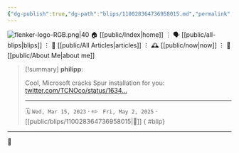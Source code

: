 ```yaml
---
{"dg-publish":true,"dg-path":"blips/110028364736958015.md","permalink":"/blips/110028364736958015/","title":"philipp on mastodon @ 2023-03-15"}
---
```



<div class="transclusion internal-embed is-loaded"><div class="markdown-embed">




![flenker-logo-RGB.png|40](/img/user/attachments/flenker-logo-RGB.png)
🏠 [[public/Index\|home]]  ⋮ 🗣️ [[public/all-blips\|blips]] ⋮  📝 [[public/All Articles\|articles]]  ⋮ 🕰️ [[public/now\|now]] ⋮ 🪪 [[public/About Me\|about me]]


</div></div>


> [!summary] **philipp**:
>
> Cool, Microsoft cracks Spur installation for you: [twitter.com/TCNOco/status/1634…](https://twitter.com/TCNOco/status/1634620446002774018)
> - - -
>
> 🗓️ <code>Wed, Mar 15, 2023</code>  · ✏️ <code> Fri, May 2, 2025</code>  · [[public/blips/110028364736958015\|🔗]]
{ #blip}


- - -

 👾
